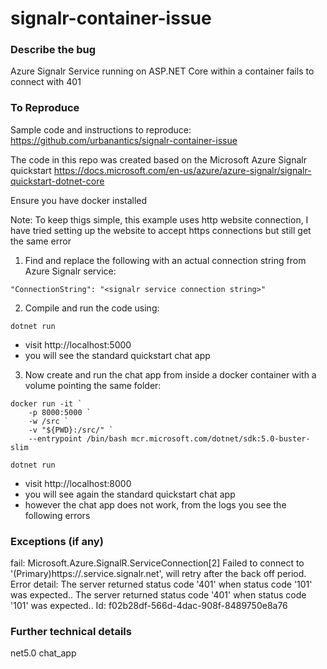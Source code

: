 # signalr-container-issue

### Describe the bug
Azure Signalr Service running on ASP.NET Core within a container fails to connect with 401

### To Reproduce

Sample code and instructions to reproduce: https://github.com/urbanantics/signalr-container-issue

The code in this repo was created based on the Microsoft Azure Signalr quickstart https://docs.microsoft.com/en-us/azure/azure-signalr/signalr-quickstart-dotnet-core

Ensure you have docker installed

Note: To keep thigs simple, this example uses http website connection, I have tried setting up the website to accept https connections but still get the same error

1. Find and replace the following with an actual connection string from Azure Signalr service:

```
"ConnectionString": "<signalr service connection string>"
```

2. Compile and run the code using:

```
dotnet run
```

- visit http://localhost:5000
- you will see the standard quickstart chat app

3. Now create and run the chat app from inside a docker container with a volume pointing the same folder:

```
docker run -it `
    -p 8000:5000 `
    -w /src `
    -v "${PWD}:/src/" `
    --entrypoint /bin/bash mcr.microsoft.com/dotnet/sdk:5.0-buster-slim 

dotnet run
```
- visit http://localhost:8000
- you will see again the standard quickstart chat app
- however the chat app does not work, from the logs you see the following errors

### Exceptions (if any)

fail: Microsoft.Azure.SignalR.ServiceConnection[2]
      Failed to connect to '(Primary)https://<your-signalr-hub>.service.signalr.net', will retry after the back off period. Error detail: The server returned status code '401' when status code '101' was expected.. The server returned status code '401' when status code '101' was expected.. Id: f02b28df-566d-4dac-908f-8489750e8a76

### Further technical details

<Project Sdk="Microsoft.NET.Sdk.Web">

  <PropertyGroup>
    <TargetFramework>net5.0</TargetFramework>
    <RootNamespace>chat_app</RootNamespace>
  </PropertyGroup>

  <ItemGroup>
    <PackageReference Include="Microsoft.Azure.SignalR" Version="1.8.1" />
  </ItemGroup>

</Project>
